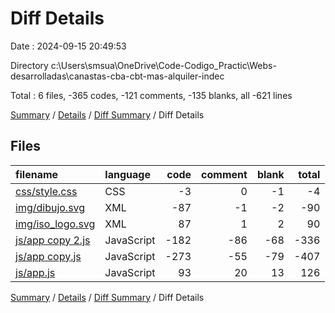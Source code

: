 # Diff Details

Date : 2024-09-15 20:49:53

Directory c:\\Users\\smsua\\OneDrive\\Code-Codigo_Practic\\Webs-desarrolladas\\canastas-cba-cbt-mas-alquiler-indec

Total : 6 files,  -365 codes, -121 comments, -135 blanks, all -621 lines

[Summary](results.md) / [Details](details.md) / [Diff Summary](diff.md) / Diff Details

## Files
| filename | language | code | comment | blank | total |
| :--- | :--- | ---: | ---: | ---: | ---: |
| [css/style.css](/css/style.css) | CSS | -3 | 0 | -1 | -4 |
| [img/dibujo.svg](/img/dibujo.svg) | XML | -87 | -1 | -2 | -90 |
| [img/iso_logo.svg](/img/iso_logo.svg) | XML | 87 | 1 | 2 | 90 |
| [js/app copy 2.js](/js/app%20copy%202.js) | JavaScript | -182 | -86 | -68 | -336 |
| [js/app copy.js](/js/app%20copy.js) | JavaScript | -273 | -55 | -79 | -407 |
| [js/app.js](/js/app.js) | JavaScript | 93 | 20 | 13 | 126 |

[Summary](results.md) / [Details](details.md) / [Diff Summary](diff.md) / Diff Details